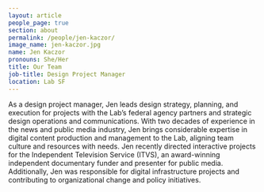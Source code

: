```yaml
---
layout: article
people_page: true
section: about
permalink: /people/jen-kaczor/
image_name: jen-kaczor.jpg
name: Jen Kaczor
pronouns: She/Her
title: Our Team
job-title: Design Project Manager
location: Lab SF
---
```


As a design project manager, Jen leads design strategy, planning, and execution for projects with the Lab’s federal agency partners and strategic design operations and communications.  With two decades of experience in the news and public media industry, Jen brings considerable expertise in digital content production and management to the Lab, aligning team culture and resources with needs. Jen recently directed interactive projects for the Independent Television Service (ITVS), an award-winning independent documentary funder and presenter for public media. Additionally, Jen was responsible for digital infrastructure projects and contributing to organizational change and policy initiatives.
